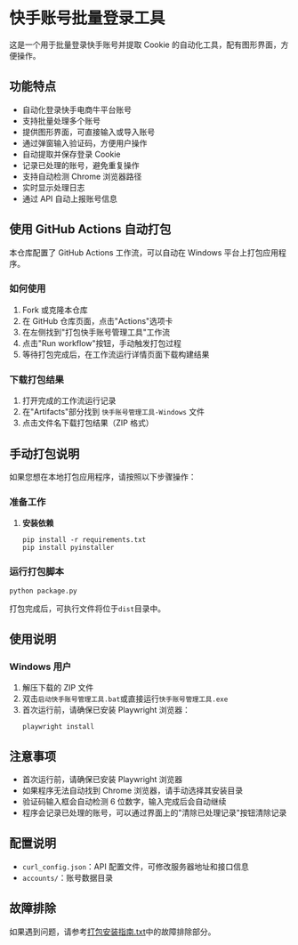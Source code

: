 # 快手账号批量登录工具

这是一个用于批量登录快手账号并提取 Cookie 的自动化工具，配有图形界面，方便操作。

## 功能特点

- 自动化登录快手电商牛平台账号
- 支持批量处理多个账号
- 提供图形界面，可直接输入或导入账号
- 通过弹窗输入验证码，方便用户操作
- 自动提取并保存登录 Cookie
- 记录已处理的账号，避免重复操作
- 支持自动检测 Chrome 浏览器路径
- 实时显示处理日志
- 通过 API 自动上报账号信息

## 使用 GitHub Actions 自动打包

本仓库配置了 GitHub Actions 工作流，可以自动在 Windows 平台上打包应用程序。

### 如何使用

1. Fork 或克隆本仓库
2. 在 GitHub 仓库页面，点击"Actions"选项卡
3. 在左侧找到"打包快手账号管理工具"工作流
4. 点击"Run workflow"按钮，手动触发打包过程
5. 等待打包完成后，在工作流运行详情页面下载构建结果

### 下载打包结果

1. 打开完成的工作流运行记录
2. 在"Artifacts"部分找到 `快手账号管理工具-Windows` 文件
3. 点击文件名下载打包结果（ZIP 格式）

## 手动打包说明

如果您想在本地打包应用程序，请按照以下步骤操作：

### 准备工作

1. **安装依赖**

   ```
   pip install -r requirements.txt
   pip install pyinstaller
   ```

### 运行打包脚本

```
python package.py
```

打包完成后，可执行文件将位于`dist`目录中。

## 使用说明

### Windows 用户

1. 解压下载的 ZIP 文件
2. 双击`启动快手账号管理工具.bat`或直接运行`快手账号管理工具.exe`
3. 首次运行前，请确保已安装 Playwright 浏览器：
   ```
   playwright install
   ```

## 注意事项

- 首次运行前，请确保已安装 Playwright 浏览器
- 如果程序无法自动找到 Chrome 浏览器，请手动选择其安装目录
- 验证码输入框会自动检测 6 位数字，输入完成后会自动继续
- 程序会记录已处理的账号，可以通过界面上的"清除已处理记录"按钮清除记录

## 配置说明

- `curl_config.json`：API 配置文件，可修改服务器地址和接口信息
- `accounts/`：账号数据目录

## 故障排除

如果遇到问题，请参考[打包安装指南.txt](打包安装指南.txt)中的故障排除部分。
